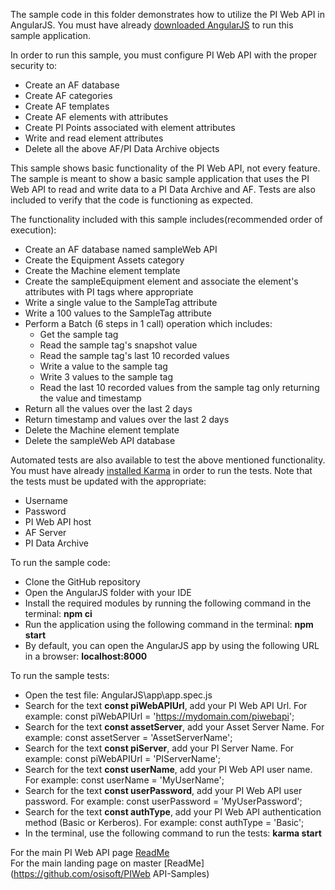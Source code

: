 The sample code in this folder demonstrates how to utilize the PI Web API in AngularJS. You must have already [downloaded AngularJS](https://angularjs.org/) to run this sample application.  

In order to run this sample, you must configure PI Web API with the proper security to:
- Create an AF database
- Create AF categories
- Create AF templates
- Create AF elements with attributes
- Create PI Points associated with element attributes
- Write and read element attributes
- Delete all the above AF/PI Data Archive objects

This sample shows basic functionality of the PI Web API, not every feature. The sample is meant to show a basic sample application that uses the PI Web API to read and write data to a PI Data Archive and AF. Tests are also included to verify that the code is functioning as expected.

The functionality included with this sample includes(recommended order of execution):
- Create an AF database named sampleWeb API
- Create the Equipment Assets category
- Create the Machine element template
- Create the sampleEquipment element and associate the element's attributes with PI tags where appropriate
- Write a single value to the SampleTag attribute
- Write a 100 values to the SampleTag attribute
- Perform a Batch (6 steps in 1 call) operation which includes:  
  - Get the sample tag  
  - Read the sample tag's snapshot value  
  - Read the sample tag's last 10 recorded values  
  - Write a value to the sample tag  
  - Write 3 values to the sample tag  
  - Read the last 10 recorded values from the sample tag only returning the value and timestamp
- Return all the values over the last 2 days
- Return timestamp and values over the last 2 days
- Delete the Machine element template
- Delete the sampleWeb API database


Automated tests are also available to test the above mentioned functionality. You must have already [installed Karma](https://karma-runner.github.io/latest/index.html) in order to run the tests. Note that the tests must be updated with the appropriate:
- Username
- Password
- PI Web API host
- AF Server
- PI Data Archive  

To run the sample code:
- Clone the GitHub repository
- Open the AngularJS folder with your IDE
- Install the required modules by running the following command in the terminal:  __npm ci__
- Run the application using the following command in the terminal:  __npm start__
- By default, you can open the AngularJS app by using the following URL in a browser:  __localhost:8000__

To run the sample tests:
- Open the test file:  AngularJS\app\app.spec.js
- Search for the text __const piWebAPIUrl__, add your PI Web API Url.  For example:  const piWebAPIUrl = 'https://mydomain.com/piwebapi';
- Search for the text __const assetServer__, add your Asset Server Name.  For example:  const assetServer = 'AssetServerName';
- Search for the text __const piServer__, add your PI Server Name.  For example:  const piWebAPIUrl = 'PIServerName';
- Search for the text __const userName__, add your PI Web API user name.  For example:  const userName = 'MyUserName';
- Search for the text __const userPassword__, add your PI Web API user password.  For example:  const userPassword = 'MyUserPassword';
- Search for the text __const authType__, add your PI Web API authentication method (Basic or Kerberos).  For example:  const authType = 'Basic';
- In the terminal, use the following command to run the tests:   __karma start__

For the main PI Web API page [ReadMe](../)  
For the main landing page on master [ReadMe](https://github.com/osisoft/PIWeb API-Samples)